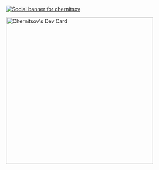 [![Social banner for chernitsov](https://github.com/Chernitsov/Chernitsov/blob/main/assets/chernitsov.gif)](https://www.chernitsov.de)

<img src="https://github.com/Chernitsov/Chernitsov/blob/main/devcard.svg" width="400" alt="Chernitsov's Dev Card"/>
